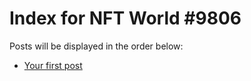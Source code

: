 # Index for NFT World #9806
Posts will be displayed in the order below:

- [Your first post](./001-first.md)

